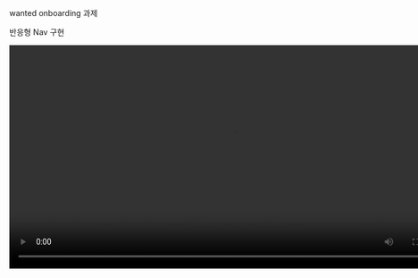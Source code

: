 
wanted onboarding 과제

반응형 Nav 구현


<video width=800 src="https://user-images.githubusercontent.com/45257139/126189857-2b6ac05f-7bd6-4c45-b9c0-aefdda95feca.mov" />
